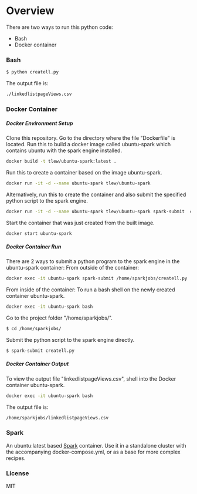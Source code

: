 # Overview
There are two ways to run this python code:

  - Bash
  - Docker container

### Bash 
```sh
$ python createll.py
```

The output file is:
```sh
./linkedlistpageViews.csv
```


### Docker Container 

##### Docker Environment Setup 
Clone this repository.
Go to the directory where the file "Dockerfile" is located.
Run this to build a docker image called ubuntu-spark which contains ubuntu with the spark engine installed.
```sh
docker build -t tlew/ubuntu-spark:latest .
```

Run this to create a container based on the image ubuntu-spark.
```sh
docker run -it -d --name ubuntu-spark tlew/ubuntu-spark 
```

Alternatively, run this to create the container and also submit the specified python script to the spark engine.
```sh
docker run -it -d --name ubuntu-spark tlew/ubuntu-spark spark-submit  createll.py --workingdir /home/sparkjobs
```

Start the container that was just created from the built image.
```sh
docker start ubuntu-spark 
```


##### Docker Container Run 

There are 2 ways to submit a python program to the spark engine in the ubuntu-spark container:
From outside of the container:
```sh
docker exec -it ubuntu-spark spark-submit /home/sparkjobs/createll.py
```

From inside of the container:
To run a bash shell on the newly created container ubuntu-spark.
```sh
docker exec -it ubuntu-spark bash
```

Go to the project folder "/home/sparkjobs/".
```sh
$ cd /home/sparkjobs/
```

Submit the python script to the spark engine directly.
```sh
$ spark-submit createll.py
```


##### Docker Container Output 

To view the output file "linkedlistpageViews.csv",
shell into the Docker container ubuntu-spark.
```sh
docker exec -it ubuntu-spark bash
```

The output file is:
```sh
/home/sparkjobs/linkedlistpageViews.csv
```


### Spark 
An ubuntu:latest based [Spark](http://spark.apache.org "Spark") container. Use it in a standalone cluster with the accompanying docker-compose.yml, or as a base for more complex recipes.

### License 
MIT


